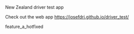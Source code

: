 New Zealand driver test app

Check out the web app https://josefdri.github.io/driver_test/

feature_a_hotfixed

